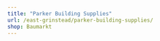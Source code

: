 ```yaml
---
title: "Parker Building Supplies"
url: /east-grinstead/parker-building-supplies/
shop: Baumarkt
---
```

